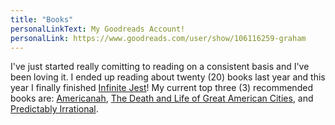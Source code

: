 ```yaml
---
title: "Books"
personalLinkText: My Goodreads Account!
personalLink: https://www.goodreads.com/user/show/106116259-graham
---
```


I've just started really comitting to reading on a consistent basis and I've been loving it. I ended up reading about twenty (20) books last year and this year I finally finished [Infinite Jest](https://www.pastemagazine.com/books/david-foster-wallace/why-insufferable-people-love-infinite-jest/)! My current top three (3) recommended books are: [Americanah](https://www.goodreads.com/book/show/15796700-americanah), [The Death and Life of Great American Cities](https://www.goodreads.com/book/show/30833.The_Death_and_Life_of_Great_American_Cities), and [Predictably Irrational](https://www.goodreads.com/book/show/1713426.Predictably_Irrational).
